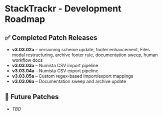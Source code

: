 # StackTrackr - Development Roadmap

## ✅ Completed Patch Releases

- **v3.03.02a** – versioning scheme update, footer enhancement, Files modal restructuring, archive footer rule, documentation sweep, human workflow docs
- **v3.03.03a** – Numista CSV import pipeline
- **v3.03.04a** – Numista CSV export pipeline
- **v3.03.05a** – Custom regex-based import/export mappings
- **v3.03.06a** – Documentation sweep and archive update

## 🔮 Future Patches

- *TBD*
